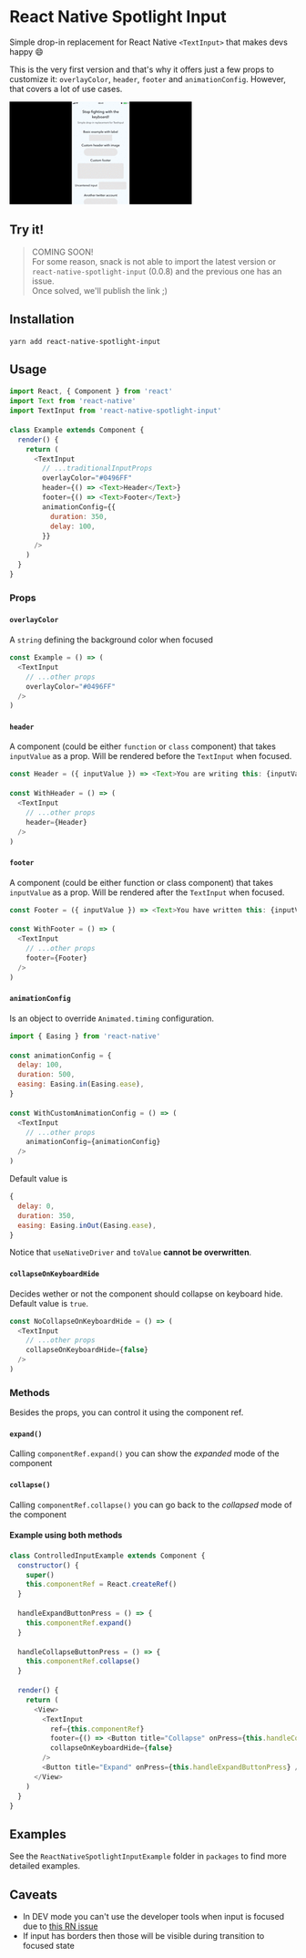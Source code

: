 # React Native Spotlight Input

Simple drop-in replacement for React Native `<TextInput>` that makes devs happy :smile:

This is the very first version and that's why it offers just a few props to customize it: `overlayColor`, `header`, `footer` and `animationConfig`.
However, that covers a lot of use cases.

<img src="./demo.gif" width="320" alt="Stop fighting with the keyboard!">

## Try it!

> COMING SOON!  
> For some reason, snack is not able to import the latest version or `react-native-spotlight-input` (0.0.8) and the previous one has an issue.  
> Once solved, we'll publish the link ;)

## Installation

```
yarn add react-native-spotlight-input
```

## Usage

```js
import React, { Component } from 'react'
import Text from 'react-native'
import TextInput from 'react-native-spotlight-input'

class Example extends Component {
  render() {
    return (
      <TextInput
        // ...traditionalInputProps
        overlayColor="#0496FF"
        header={() => <Text>Header</Text>}
        footer={() => <Text>Footer</Text>}
        animationConfig={{
          duration: 350,
          delay: 100,
        }}
      />
    )
  }
}
```

### Props

#### `overlayColor`

A `string` defining the background color when focused

```js
const Example = () => (
  <TextInput
    // ...other props
    overlayColor="#0496FF"
  />
)
```

#### `header`

A component (could be either `function` or `class` component) that takes `inputValue` as a prop.
Will be rendered before the `TextInput` when focused.

```js
const Header = ({ inputValue }) => <Text>You are writing this: {inputValue}</Text>

const WithHeader = () => (
  <TextInput
    // ...other props
    header={Header}
  />
)
```

#### `footer`

A component (could be either function or class component) that takes `inputValue` as a prop.
Will be rendered after the `TextInput` when focused.

```js
const Footer = ({ inputValue }) => <Text>You have written this: {inputValue}</Text>

const WithFooter = () => (
  <TextInput
    // ...other props
    footer={Footer}
  />
)
```

#### `animationConfig`

Is an object to override `Animated.timing` configuration.

```js
import { Easing } from 'react-native'

const animationConfig = {
  delay: 100,
  duration: 500,
  easing: Easing.in(Easing.ease),
}

const WithCustomAnimationConfig = () => (
  <TextInput
    // ...other props
    animationConfig={animationConfig}
  />
)
```

Default value is

```js
{
  delay: 0,
  duration: 350,
  easing: Easing.inOut(Easing.ease),
}
```

Notice that `useNativeDriver` and `toValue` **cannot be overwritten**.

#### `collapseOnKeyboardHide`

Decides wether or not the component should collapse on keyboard hide. Default value is `true`.

```js
const NoCollapseOnKeyboardHide = () => (
  <TextInput
    // ...other props
    collapseOnKeyboardHide={false}
  />
)
```

### Methods

Besides the props, you can control it using the component ref.

#### `expand()`

Calling `componentRef.expand()` you can show the _expanded_ mode of the component

#### `collapse()`

Calling `componentRef.collapse()` you can go back to the _collapsed_ mode of the component

#### Example using both methods

```js
class ControlledInputExample extends Component {
  constructor() {
    super()
    this.componentRef = React.createRef()
  }

  handleExpandButtonPress = () => {
    this.componentRef.expand()
  }

  handleCollapseButtonPress = () => {
    this.componentRef.collapse()
  }

  render() {
    return (
      <View>
        <TextInput
          ref={this.componentRef}
          footer={() => <Button title="Collapse" onPress={this.handleCollapseButtonPress} />}
          collapseOnKeyboardHide={false}
        />
        <Button title="Expand" onPress={this.handleExpandButtonPress} />
      </View>
    )
  }
}
```

## Examples

See the `ReactNativeSpotlightInputExample` folder in `packages` to find more detailed examples.

## Caveats

- In DEV mode you can't use the developer tools when input is focused due to [this RN issue](https://github.com/facebook/react-native/issues/17986)
- If input has borders then those will be visible during transition to focused state
